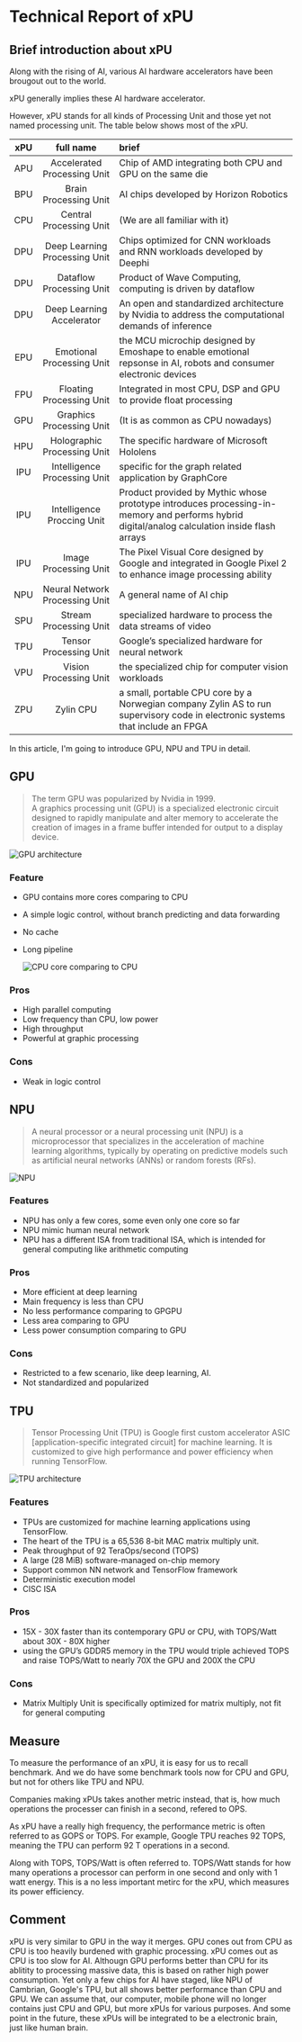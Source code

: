Technical Report of xPU
=======================

## Brief introduction about xPU

Along with the rising of AI, various AI hardware accelerators have been brougout out to the world. 

xPU generally implies these AI hardware accelerator.

However, xPU stands for all kinds of Processing Unit and those yet not named processing unit. The table below shows most of the xPU.

| xPU | full name | brief |
|:---:|:---------:|:------|
| APU | Accelerated Processing Unit | Chip of AMD integrating both CPU and GPU on the same die |
| BPU | Brain Processing Unit | AI chips developed by Horizon Robotics |
| CPU | Central Processing Unit | (We are all familiar with it) |
| DPU | Deep Learning Processing Unit | Chips optimized for CNN workloads and RNN workloads developed by Deephi |
| DPU | Dataflow Processing Unit | Product of Wave Computing, computing is driven by dataflow |
| DPU | Deep Learning Accelerator | An open and standardized architecture by Nvidia to address the computational demands of inference |
| EPU | Emotional Processing Unit | the MCU microchip designed by Emoshape to enable emotional repsonse in AI, robots and consumer electronic devices |
| FPU | Floating Processing Unit | Integrated in most CPU, DSP and GPU to provide float processing |
| GPU | Graphics Processing Unit | (It is as common as CPU nowadays) |
| HPU | Holographic Processing Unit | The specific hardware of Microsoft Hololens |
| IPU | Intelligence Processing Unit | specific for the graph related application by GraphCore |
| IPU | Intelligence Proccing Unit | Product provided by Mythic whose prototype introduces processing-in-memory and performs hybrid digital/analog calculation inside flash arrays |
| IPU | Image Processing Unit | The Pixel Visual Core designed by Google and integrated in Google Pixel 2 to enhance image processing ability |
| NPU | Neural Network Processing Unit | A general name of AI chip |
| SPU | Stream Processing Unit | specialized hardware to process the data streams of video |
| TPU | Tensor Processing Unit | Google’s specialized hardware for neural network |
| VPU | Vision Processing Unit | the specialized chip for computer vision workloads |
| ZPU | Zylin CPU | a small, portable CPU core by a Norwegian company Zylin AS to run supervisory code in electronic systems that include an FPGA |

In this article, I'm going to introduce GPU, NPU and TPU in detail. 

## GPU

> The term GPU was popularized by Nvidia in 1999.  
> A graphics processing unit (GPU) is a specialized electronic circuit designed to rapidly manipulate and alter memory to accelerate the creation of images in a frame buffer intended for output to a display device.

![GPU architecture](https://www.researchgate.net/profile/Liang_Men2/publication/288930312/figure/fig1/AS:408818962976774@1474481444612/Nvidias-Fermi-GPU-Architecture.png)

### Feature

* GPU contains more cores comparing to CPU
* A simple logic control, without branch predicting and data forwarding
* No cache
* Long pipeline

    ![CPU core comparing to CPU](https://www.nvidia.cn/content/tesla/images/cpu-and-gpu.jpg)

### Pros

* High parallel computing
* Low frequency than CPU, low power
* High throughput
* Powerful at graphic processing

### Cons

* Weak in logic control

## NPU

> A neural processor or a neural processing unit (NPU) is a microprocessor that specializes in the acceleration of machine learning algorithms, typically by operating on predictive models such as artificial neural networks (ANNs) or random forests (RFs).

![NPU](http://en.people.cn/NMediaFile/2016/0622/FOREIGN201606221424000501629084965.jpg)

### Features

* NPU has only a few cores, some even only one core so far
* NPU mimic human neural network
* NPU has a different ISA from traditional ISA, which is intended for general computing like arithmetic computing

### Pros

* More efficient at deep learning
* Main frequency is less than CPU
* No less performance comparing to GPGPU
* Less area comparing to GPU
* Less power consumption comparing to GPU

### Cons

* Restricted to a few scenario, like deep learning, AI.
* Not standardized and popularized

## TPU

> Tensor Processing Unit (TPU) is Google first custom accelerator ASIC [application-specific integrated circuit] for machine learning. It is customized to give high performance and power efficiency when running TensorFlow.

![TPU architecture](https://img.technews.tw/wp-content/uploads/2017/04/07111001/first-in-depth-look-at-googles-tpu-architecture-1.jpg)

### Features

* TPUs are customized for machine learning applications using TensorFlow.
* The heart of the TPU is a 65,536 8-bit MAC matrix multiply unit.
* Peak throughput of 92 TeraOps/second (TOPS)
* A large (28 MiB) software-managed on-chip memory
* Support common NN network and TensorFlow framework
* Deterministic execution model
* CISC ISA

### Pros

* 15X - 30X faster than its contemporary GPU or CPU, with TOPS/Watt about 30X - 80X higher
* using the GPU’s GDDR5 memory in the TPU would triple achieved TOPS and raise TOPS/Watt to nearly 70X the GPU and 200X the CPU

### Cons

* Matrix Multiply Unit is specifically optimized for matrix multiply, not fit for general computing

## Measure

To measure the performance of an xPU, it is easy for us to recall benchmark. And we do have some benchmark tools now for CPU and GPU, but not for others like TPU and NPU.

Companies making xPUs takes another metric instead, that is, how much operations the processer can finish in a second, refered to OPS.

As xPU have a really high frequency, the performance metric is often referred to as GOPS or TOPS. 
For example, Google TPU reaches 92 TOPS, meaning the TPU can perform 92 T operations in a second.

Along with TOPS, TOPS/Watt is often referred to. TOPS/Watt stands for how many operations a processor can perform in one second and only with 1 watt energy. This is a no less important metirc for the xPU, which measures its power efficiency.

## Comment

xPU is very  similar to GPU in the way it merges. GPU cones out from CPU as CPU is too heavily burdened with graphic processing. xPU comes out as CPU is too slow for AI. Althougn GPU performs better than CPU for its ablitity to processing massive data, this is based on rather high power consumption. Yet only a few chips for AI have staged, like NPU of Cambrian, Google's TPU, but all shows better performance than CPU and GPU. We can assume that, our computer, mobile phone will no longer contains just CPU and GPU, but more xPUs for various purposes. And some point in the future, these xPUs will be integrated to be a electronic brain, just like human brain. 